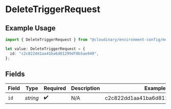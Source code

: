 # DeleteTriggerRequest

## Example Usage

```typescript
import { DeleteTriggerRequest } from "@cloudinary/environment-config/models/operations";

let value: DeleteTriggerRequest = {
  id: "c2c822dd1aa41ba6d81299df8b5ae949",
};
```

## Fields

| Field                            | Type                             | Required                         | Description                      | Example                          |
| -------------------------------- | -------------------------------- | -------------------------------- | -------------------------------- | -------------------------------- |
| `id`                             | *string*                         | :heavy_check_mark:               | N/A                              | c2c822dd1aa41ba6d81299df8b5ae949 |